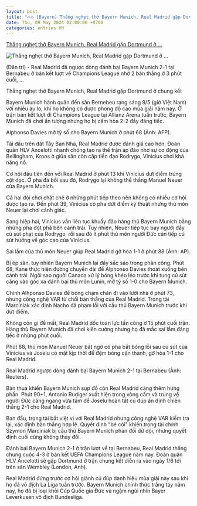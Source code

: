 ```yaml
---
layout: post
title: "🔥🔥 [Bayern] Thắng nghẹt thở Bayern Munich, Real Madrid gặp Dortmund ở ..."
date: Thu, 09 May 2024 02:00:00 +0700
categories: entries VN
---
```

[Thắng nghẹt thở Bayern Munich, Real Madrid gặp Dortmund ở ...](https://dantri.com.vn/the-thao/thang-nghet-tho-bayern-munich-real-madrid-gap-dortmund-o-chung-ket-20240509052234480.htm)

![Thắng nghẹt thở Bayern Munich, Real Madrid gặp Dortmund ở ...](https://cdnphoto.dantri.com.vn/tXCAxKFUH8_x0K0pusash4VCXqU=/zoom/1200_630/2024/05/09/realmadrid-crop-1715206850932.jpeg)

(Dân trí) - Real Madrid đã ngược dòng đánh bại Bayern Munich 2-1 tại Bernabeu ở bán kết lượt về Champions League nhờ 2 bàn thắng ở 3 phút cuối, ...

Thắng nghẹt thở Bayern Munich, Real Madrid gặp Dortmund ở chung kết

Bayern Munich hành quân đến sân Bernebeu rạng sáng 9/5 (giờ Việt Nam) với nhiều âu lo, khi họ không có được phong độ cao mùa giải năm nay. Ở trận bán kết lượt đi Champions League tại Allianz Arena tuần trước, Bayern Munich đã chơi ấn tượng nhưng họ bị cầm hòa 2-2 đầy đáng tiếc.

Alphonso Davies mở tỷ số cho Bayern Munich ở phút 68 (Ảnh: AFP).

Tái đấu trên đất Tây Ban Nha, Real Madrid được đánh giá cao hơn. Đoàn quân HLV Ancelotti nhanh chóng tạo ra thế trận áp đảo nhờ sự cơ động của Bellingham, Kroos ở giữa sân còn cặp tiền đạo Rodrygo, Vinicius chơi khá năng nổ.

Cơ hội đầu tiên đến với Real Madrid ở phút 13 khi Vinicius dứt điểm trúng cột dọc. Ở pha đá bồi sau đó, Rodrygo lại không thể thắng Manuel Neuer của Bayern Munich.

Cả hai đội chơi chặt chẽ ở những phút tiếp theo nên không có nhiều cơ hội được tạo ra. Đến phút 39, Vinicius có pha dứt điểm kỹ thuật nhưng thủ môn Neuer lại chơi cảnh giác.

Sang hiệp hai, Vinicius vẫn liên tục khuấy đảo hàng thủ Bayern Munich bằng những pha đột phá bên cánh trái. Tuy nhiên, Neuer tiếp tục bay người đẩy cú sút phạt của Rodrygo, rồi sau đó ít phút thủ môn người Đức cản tiếp cú sút hướng về góc cao của Vinicius.

Sai lầm của thủ môn Neuer giúp Real Madrid gỡ hòa 1-1 ở phút 88 (Ảnh: AP).

Bị ép sân, tuy nhiên Bayern Munich lại đầy sắc sảo trong phản công. Phút 68, Kane thực hiện đường chuyền dài để Alphonso Davies thoát xuống bên cánh trái. Ngôi sao người Canada xử lý bóng khéo léo trước khi tung cú sút căng vào góc xa đánh bại thủ môn Lunin, mở tỷ số 1-0 cho Bayern Munich.

Chính Alhponso Davies để bóng chạm chân đi vào lưới nhà ở phút 73, nhưng công nghệ VAR từ chối bàn thắng của Real Madrid. Trọng tài Marciniak xác định Nacho đã phạm lỗi với cầu thủ Bayern Munich trước khi dứt điểm.

Không còn gì để mất, Real Madrid dốc toàn lực tấn công ở 15 phút cuối trận. Hàng thủ Bayern Munich đã chơi kiên cường nhưng họ đã mắc sai lầm đáng tiếc ở những phút cuối.

Phút 88, thủ môn Manuel Neuer bất ngờ có pha bắt bóng lỗi sau cú sút của Vinicius và Joselu có mặt kịp thời để đệm bóng cận thành, gỡ hòa 1-1 cho Real Madrid.

Real Madrid ngược dòng đánh bại Bayern Munich 2-1 tại Bernabeu (Ảnh: Reuters).

Bàn thua khiến Bayern Munich sụp đổ còn Real Madrid càng thêm hưng phấn. Phút 90+1, Antonio Rudiger xuất hiện trong vòng cấm và trung vệ người Đức căng ngang vừa tầm để Joselu hoàn tất cú đúp ấn định chiến thắng 2-1 cho Real Madrid.

Ban đầu, trọng tài bắt việt vị với Real Madrid nhưng công nghệ VAR kiểm tra lại, xác định bàn thắng hợp lệ. Quyết định "bẻ còi" khiến trọng tài chính Szymon Marciniak bị cầu thủ Bayern Munich phản đối dữ dội, nhưng quyết định cuối cùng không thay đổi.

Đánh bại Bayern Munich 2-1 ở trận lượt về tại Bernabeu, Real Madrid thắng chung cuộc 4-3 ở bán kết UEFA Champions League năm nay. Đoàn quân HLV Ancelotti sẽ gặp Dortmund ở trận chung kết diễn ra vào ngày 1/6 tới trên sân Wembley (London, Anh).

Real Madrid đứng trước cơ hội giành cú đúp danh hiệu mùa giải này sau khi họ đã vô địch La Liga tuần trước. Bayern Munich chính thức trắng tay năm nay, họ đã bị loại khỏi Cúp Quốc gia Đức và ngậm ngùi nhìn Bayer Leverkusen vô địch Bundesliga.


